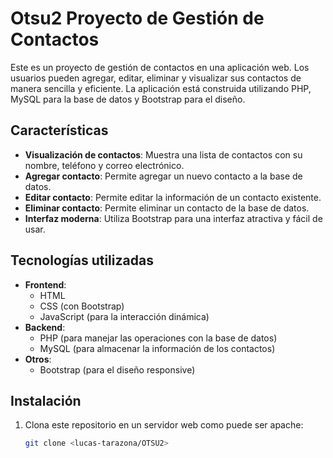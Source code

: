 # Otsu2 Proyecto de Gestión de Contactos

Este es un proyecto de gestión de contactos en una aplicación web. Los usuarios pueden agregar, editar, eliminar y visualizar sus contactos de manera sencilla y eficiente. La aplicación está construida utilizando PHP, MySQL para la base de datos y Bootstrap para el diseño. 

## Características

- **Visualización de contactos**: Muestra una lista de contactos con su nombre, teléfono y correo electrónico.
- **Agregar contacto**: Permite agregar un nuevo contacto a la base de datos.
- **Editar contacto**: Permite editar la información de un contacto existente.
- **Eliminar contacto**: Permite eliminar un contacto de la base de datos.
- **Interfaz moderna**: Utiliza Bootstrap para una interfaz atractiva y fácil de usar.

## Tecnologías utilizadas

- **Frontend**:
  - HTML
  - CSS (con Bootstrap)
  - JavaScript (para la interacción dinámica)
- **Backend**:
  - PHP (para manejar las operaciones con la base de datos)
  - MySQL (para almacenar la información de los contactos)
- **Otros**:
  - Bootstrap (para el diseño responsive)

## Instalación

1. Clona este repositorio en un servidor web como puede ser apache:
   ```bash
   git clone <lucas-tarazona/OTSU2>
